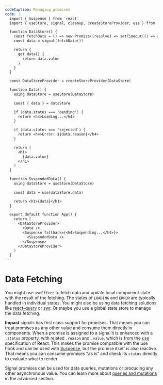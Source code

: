 ```yaml
---
codeCaption: Managing promises
code: |
  import { Suspense } from 'react'
  import { useStore, signal, cleanup, createStoreProvider, use } from 'impact-react'

  function DataStore() {
    const fetchData = () => new Promise((resolve) => setTimeout(() => resolve('DATA'), 2000))
    const data = signal(fetchData())

    return {
      get data() {
        return data.value
      }
    }
  }

  const DataStoreProvider = createStoreProvider(DataStore)

  function Data() {
    using dataStore = useStore(DataStore)
    
    const { data } = dataStore

    if (data.status === 'pending') {
      return <h4>Loading...</h4>
    }

    if (data.status === 'rejected') {
      return <h4>Error: ${data.reason}</h4>
    }

    return (
      <h1>
        {data.value}
      </h1>
    )
  }

  function SuspendedData() {
    using dataStore = useStore(DataStore)
    
    const data = use(dataStore.data)

    return <h1>{data}</h1>
  }

  export default function App() {
    return (
      <DataStoreProvider>
        <Data />
        <Suspense fallback={<h4>Suspending...</h4>}>
          <SuspendedData />
        </Suspense>
      </DataStoreProvider>
    )
  }
---
```


# Data Fetching

You might use `useEffect` to fetch data and update local component state with the result of the fetching. The states of `LOADING` and `ERROR` are typically handled in individual states. You might also be using data fetching solutions like [react-query](https://tanstack.com/query/v3/) or [swr](https://swr.vercel.app/). Or maybe you use a global state store to manage the data fetching.

**Impact** signals has first class support for promises. That means you can treat promises as any other value and consume them directly in components. When a promise is assigned to a signal it is enhanced with a `.status` property, with related `.reason` and `.value`, which is from the [use](https://react.dev/reference/react/use) specification of React. This makes the promise compatible with the use hook and can be used with [Suspense](https://react.dev/reference/react/Suspense), but the promise itself is also reactive. That means you can consume promises "as is" and check its `status` directly to evaluate what to render.

Signal promises can be used for data queries, mutations or producing any other asynchronous value. You can learn more about [queries and mutations](../advanced/queries-and-mutations.md) in the advanced section.

<ClientOnly>
  <Playground />
</ClientOnly>
